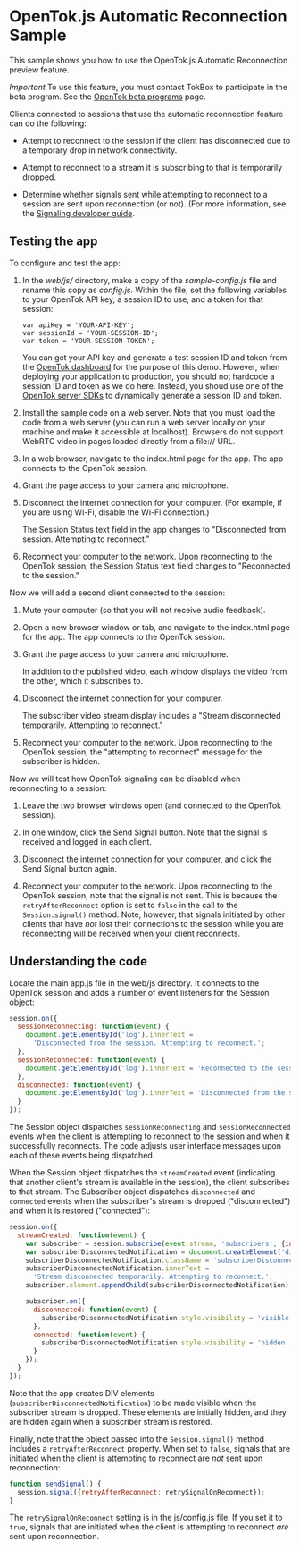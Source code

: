 OpenTok.js Automatic Reconnection Sample
========================================

This sample shows you how to use the OpenTok.js Automatic Reconnection preview feature.

*Important* To use this feature, you must contact TokBox to participate in the beta program.
See the [OpenTok beta programs](https://tokbox.com/platform/beta-programs) page.

Clients connected to sessions that use the automatic reconnection feature can do the following:

* Attempt to reconnect to the session if the client has disconnected due to a temporary drop in
  network connectivity.

* Attempt to reconnect to a stream it is subscribing to that is temporarily dropped.

* Determine whether signals sent while attempting to reconnect to a session are sent upon
  reconnection (or not). (For more information, see the
  [Signaling developer guide](https://tokbox.com/developer/guides/signaling/js/).

## Testing the app

To configure and test the app:

1. In the *web/js/* directory, make a copy of the *sample-config.js* file and rename this 
   copy as *config.js*. Within the file, set the following variables to your OpenTok API key, 
   a session ID to use, and a token for that session:

   ```
   var apiKey = 'YOUR-API-KEY';
   var sessionId = 'YOUR-SESSION-ID';
   var token = 'YOUR-SESSION-TOKEN';
   ```

   You can get your API key and generate a test session ID and token from the
   [OpenTok dashboard](https://dashboard.tokbox.com/) for the purpose of this demo. 
   However, when deploying your application to production, you should not hardcode 
   a session ID and token as we do here. Instead, you shoud use one of the 
   [OpenTok server SDKs](https://tokbox.com/developer/sdks/server/) to dynamically
   generate a session ID and token.

2. Install the sample code on a web server. Note that you must load the code from 
   a web server (you can run a web server locally on your machine and make it accessible at localhost).
   Browsers do not support WebRTC video in pages loaded directly from a file:// URL.

3. In a web browser, navigate to the index.html page for the app. The app connects to the
   OpenTok session.

4. Grant the page access to your camera and microphone.

5. Disconnect the internet connection for your computer. (For example, if you are using Wi-Fi,
   disable the Wi-Fi connection.)

   The Session Status text field in the app changes to "Disconnected from session. Attempting to
   reconnect."

6. Reconnect your computer to the network. Upon reconnecting to the OpenTok session, the Session
   Status text field changes to "Reconnected to the session."

Now we will add a second client connected to the session:

1. Mute your computer (so that you will not receive audio feedback).

2. Open a new browser window or tab, and navigate to the index.html page for the app. The app
   connects to the OpenTok session.

3. Grant the page access to your camera and microphone.

   In addition to the published video, each window displays the video from the other, which it
   subscribes to.

4. Disconnect the internet connection for your computer.

   The subscriber video stream display includes a "Stream disconnected temporarily. Attempting to
   reconnect."

5. Reconnect your computer to the network. Upon reconnecting to the OpenTok session, the
   "attempting to reconnect" message for the subscriber is hidden.

Now we will test how OpenTok signaling can be disabled when reconnecting to a session:

1. Leave the two browser windows open (and connected to the OpenTok session).

2. In one window, click the Send Signal button. Note that the signal is received and logged in
   each client.

3. Disconnect the internet connection for your computer, and click the Send Signal button again.

4. Reconnect your computer to the network. Upon reconnecting to the OpenTok session, note that the
   signal is not sent. This is because the `retryAfterReconnect` option is set to `false` in the
   call to the `Session.signal()` method. Note, however, that signals initiated by other clients
   that have _not_ lost their connections to the session while you are reconnecting will be
   received when your client reconnects.

## Understanding the code

Locate the main app.js file in the web/js directory. It connects to the OpenTok session and adds
a number of event listeners for the Session object:

```javascript
session.on({
  sessionReconnecting: function(event) {
    document.getElementById('log').innerText =
      'Disconnected from the session. Attempting to reconnect.';
  },
  sessionReconnected: function(event) {
    document.getElementById('log').innerText = 'Reconnected to the session.';
  },
  disconnected: function(event) {
    document.getElementById('log').innerText = 'Disconnected from the session.';
  }
});
```

The Session object dispatches `sessionReconnecting` and `sessionReconnected` events when the
client is attempting to reconnect to the session and when it successfully reconnects. The code
adjusts user interface messages upon each of these events being dispatched.

When the Session object dispatches the `streamCreated` event (indicating that another client's
stream is available in the session), the client subscribes to that stream. The Subscriber object
dispatches `disconnected` and `connected` events when the subscriber's stream is dropped
("disconnected") and when it is restored ("connected"):

```javascript
session.on({
  streamCreated: function(event) {
    var subscriber = session.subscribe(event.stream, 'subscribers', {insertMode: 'append'});
    var subscriberDisconnectedNotification = document.createElement('div');
    subscriberDisconnectedNotification.className = 'subscriberDisconnectedNotification';
    subscriberDisconnectedNotification.innerText =
      'Stream disconnected temporarily. Attempting to reconnect.';
    subscriber.element.appendChild(subscriberDisconnectedNotification);

    subscriber.on({
      disconnected: function(event) {
        subscriberDisconnectedNotification.style.visibility = 'visible';
      },
      connected: function(event) {
        subscriberDisconnectedNotification.style.visibility = 'hidden';
      }
    });
  }
});
```

Note that the app creates DIV elements (`subscriberDisconnectedNotification`) to be made visible
when the subscriber stream is dropped. These elements are initially hidden, and they are hidden
again when a subscriber stream is restored.

Finally, note that the object passed into the `Session.signal()` method includes a
`retryAfterReconnect` property. When set to `false`, signals that are initiated when the client
is attempting to reconnect are _not_ sent upon reconnection:

```javascript
function sendSignal() {
  session.signal({retryAfterReconnect: retrySignalOnReconnect});
}
```

The `retrySignalOnReconnect` setting is in the js/config.js file. If you set it to `true`,
signals that are initiated when the client is attempting to reconnect _are_ sent upon reconnection.
